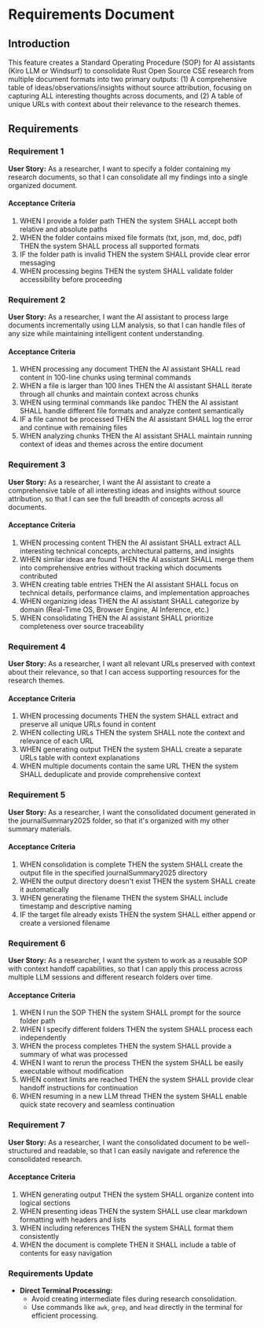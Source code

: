 # Requirements Document

## Introduction

This feature creates a Standard Operating Procedure (SOP) for AI assistants (Kiro LLM or Windsurf) to consolidate Rust Open Source CSE research from multiple document formats into two primary outputs: (1) A comprehensive table of ideas/observations/insights without source attribution, focusing on capturing ALL interesting thoughts across documents, and (2) A table of unique URLs with context about their relevance to the research themes.

## Requirements

### Requirement 1

**User Story:** As a researcher, I want to specify a folder containing my research documents, so that I can consolidate all my findings into a single organized document.

#### Acceptance Criteria

1. WHEN I provide a folder path THEN the system SHALL accept both relative and absolute paths
2. WHEN the folder contains mixed file formats (txt, json, md, doc, pdf) THEN the system SHALL process all supported formats
3. IF the folder path is invalid THEN the system SHALL provide clear error messaging
4. WHEN processing begins THEN the system SHALL validate folder accessibility before proceeding

### Requirement 2

**User Story:** As a researcher, I want the AI assistant to process large documents incrementally using LLM analysis, so that I can handle files of any size while maintaining intelligent content understanding.

#### Acceptance Criteria

1. WHEN processing any document THEN the AI assistant SHALL read content in 100-line chunks using terminal commands
2. WHEN a file is larger than 100 lines THEN the AI assistant SHALL iterate through all chunks and maintain context across chunks
3. WHEN using terminal commands like pandoc THEN the AI assistant SHALL handle different file formats and analyze content semantically
4. IF a file cannot be processed THEN the AI assistant SHALL log the error and continue with remaining files
5. WHEN analyzing chunks THEN the AI assistant SHALL maintain running context of ideas and themes across the entire document

### Requirement 3

**User Story:** As a researcher, I want the AI assistant to create a comprehensive table of all interesting ideas and insights without source attribution, so that I can see the full breadth of concepts across all documents.

#### Acceptance Criteria

1. WHEN processing content THEN the AI assistant SHALL extract ALL interesting technical concepts, architectural patterns, and insights
2. WHEN similar ideas are found THEN the AI assistant SHALL merge them into comprehensive entries without tracking which documents contributed
3. WHEN creating table entries THEN the AI assistant SHALL focus on technical details, performance claims, and implementation approaches
4. WHEN organizing ideas THEN the AI assistant SHALL categorize by domain (Real-Time OS, Browser Engine, AI Inference, etc.)
5. WHEN consolidating THEN the AI assistant SHALL prioritize completeness over source traceability

### Requirement 4

**User Story:** As a researcher, I want all relevant URLs preserved with context about their relevance, so that I can access supporting resources for the research themes.

#### Acceptance Criteria

1. WHEN processing documents THEN the system SHALL extract and preserve all unique URLs found in content
2. WHEN collecting URLs THEN the system SHALL note the context and relevance of each URL
3. WHEN generating output THEN the system SHALL create a separate URLs table with context explanations
4. WHEN multiple documents contain the same URL THEN the system SHALL deduplicate and provide comprehensive context

### Requirement 5

**User Story:** As a researcher, I want the consolidated document generated in the journalSummary2025 folder, so that it's organized with my other summary materials.

#### Acceptance Criteria

1. WHEN consolidation is complete THEN the system SHALL create the output file in the specified journalSummary2025 directory
2. WHEN the output directory doesn't exist THEN the system SHALL create it automatically
3. WHEN generating the filename THEN the system SHALL include timestamp and descriptive naming
4. IF the target file already exists THEN the system SHALL either append or create a versioned filename

### Requirement 6

**User Story:** As a researcher, I want the system to work as a reusable SOP with context handoff capabilities, so that I can apply this process across multiple LLM sessions and different research folders over time.

#### Acceptance Criteria

1. WHEN I run the SOP THEN the system SHALL prompt for the source folder path
2. WHEN I specify different folders THEN the system SHALL process each independently
3. WHEN the process completes THEN the system SHALL provide a summary of what was processed
4. WHEN I want to rerun the process THEN the system SHALL be easily executable without modification
5. WHEN context limits are reached THEN the system SHALL provide clear handoff instructions for continuation
6. WHEN resuming in a new LLM thread THEN the system SHALL enable quick state recovery and seamless continuation

### Requirement 7

**User Story:** As a researcher, I want the consolidated document to be well-structured and readable, so that I can easily navigate and reference the consolidated research.

#### Acceptance Criteria

1. WHEN generating output THEN the system SHALL organize content into logical sections
2. WHEN presenting ideas THEN the system SHALL use clear markdown formatting with headers and lists
3. WHEN including references THEN the system SHALL format them consistently
4. WHEN the document is complete THEN it SHALL include a table of contents for easy navigation

### Requirements Update

- **Direct Terminal Processing:**
  - Avoid creating intermediate files during research consolidation.
  - Use commands like `awk`, `grep`, and `head` directly in the terminal for efficient processing.